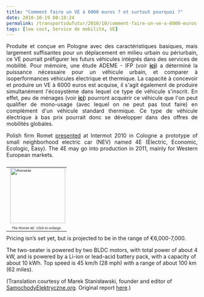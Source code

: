 ```yaml
---
title: "Comment faire un VE à 6000 euros ? et surtout pourquoi ?"
date: 2010-10-19 08:18:24
permalink: /transportsdufutur/2010/10/comment-faire-un-ve-a-6000-euros-et-surtout-pourquoi.html
tags: [low cost, Service de mobilité, VE]
---
```


<p style="text-align: justify">Produite et conçue en Pologne avec des caractéristiques basiques, mais largement suffisantes pour un déplacement en milieu urbain ou périurbain, ce VE pourrait préfigurer les futurs véhicules intégrés dans des services de mobilité. Pour mémoire, une étude ADEME - IFP (voir <strong><a href="http://www.slideshare.net/transportsdufutur/note-ifp-ademevehiculemonousage" target="_blank">ici</a></strong>) a déterminé la puissance nécessaire pour un véhicule urbain, et comparer à isoperformances véhicules électrique et thermique. La capacité à concevoir et produire un VE à 6000 euros est acquise, il s'agit également de produire simultanément l'écosystème dans lequel ce type de véhicule s'inscrit. En effet, peu de ménages (voir <strong><a href="https://gabrielplassat.github.io/transportsdufutur/2010/10/ifop-lachat-des-voitures-budget-moyen-9365-euros.html" target="_blank">ici</a></strong>) pourront acquérir ce véhicule que l'on peut qualifier de mono-usage (avec lequel on ne peut pas tout faire) en complément d'un véhicule standard thermique. Ce type de véhicule électrique à bas prix pourrait donc se développer dans des offres de mobilités globales.</p> <p style="text-align: justify">Polish firm Romet <a href="http://www.motors.romet.pl/pl/news/art71.html">presented</a> at Intermot 2010 in Cologne a prototype of small neighborhood electric car (NEV) named 4E (Electric, Economic, Ecologic, Easy). The 4E may go into production in 2011, mainly for Western European markets. </p>  <!--more-->    <table align="right" border="0" cellpadding="0" cellspacing="0" style="font-family: Geneva, Arial, Helvetica, sans-serif;margin-left: 5px;font-size: 7pt" width="150"> <tbody> <tr> <td><a href="https://gabrielplassat.github.io/transportsdufutur/wp-content/uploads/sites/6/old/6a00d8341c4fbe53ef013488482299970c-800wi.png" rel="lightbox" style="float: right"><img alt="Romet4e" src="/wp-content/uploads/sites/6/old/6a00d8341c4fbe53ef013488482299970c-150wi.png" style="margin: 0px 0px 5px 5px;width: 145px;border-width: 0px" title="Romet4e" /></a></td> </tr> <tr> <td align="center"><em>The Romet 4E. Click to enlarge.</em></td> </tr> </tbody> </table> <p>Pricing isn’s set yet, but is projected to be in the range of €6,000-7,000.</p> <p>The two-seater is powered by two BLDC motors, with total power of about 4 kW, and is powered by a Li-ion or lead-acid battery pack, with a capacity of about 10 kWh. Top speed is 45 km/h (28 mph) with a range of about 100 km (62 miles).</p> <p>(Translation courtesy of Marek Stanisławski, founder and editor of <a href="http://www.samochodyelektryczne.org/">SamochodyElektryczne.org</a>. Original report <a href="http://www.samochodyelektryczne.org/romet_4e.htm">here</a>.)</p> <p>       </p>
